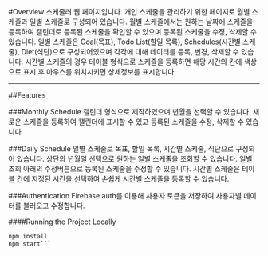 #Overview
스케줄러 웹 페이지입니다. 개인 스케줄을 관리하기 위한 페이지로 월별 스케줄과 일별 스케줄로 구성되어 있습니다. 월별 스케줄에서는 원하는 날짜에 스케줄을 등록하여 캘린더로 등록된 스케줄을 확인할 수 있으며 등록된 스케줄을 수정, 삭제할 수 있습니다. 일별 스케줄은 Goal(목표), Todo List(할일 목록), Schedules(시간별 스케줄), Diet(식단)으로 구성되어있으며 각각에 대해 데이터를 등록, 변경, 삭제할 수 있습니다. 시간별 스케줄의 경우 테이블 형식으로 스케줄을 등록하면 해당 시간의 칸에 색상으로 표시 후 마우스를 위치시키면 상세정보를 표시합니다.

-----

##Features

###Monthly Schedule
캘린더 형식으로 제작하였으며 년월을 선택할 수 있습니다. 새로운 스케줄을 등록하여 캘린더에 표시할 수 있고 등록된 스케줄을 수정, 삭제할 수 있습니다.

###Daily Schedule
일별 스케줄로 목표, 할일 목록, 시간별 스케줄, 식단으로 구성되어 있습니다. 상단의 년월일 선택으로 원하는 일별 스케줄을 조회할 수 있습니다.
일별 조회 아래의 수정버튼으로 등록된 스케줄을 수정할 수 있습니다.
시간별 스케줄은 테이블 칸에 지정된 시간을 선택하여 손쉽게 시간별 스케줄을 등록할 수 있습니다.

###Authentication
Firebase auth를 이용해 사용자 토큰을 저장하여 사용자별 데이터를 불러오고 수정합니다.

####Running the Project Locally
```bash
npm install
npm start```
